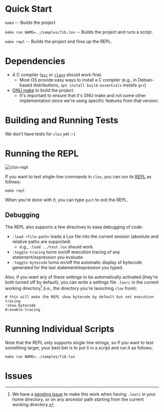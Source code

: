# Quick Start
`make` -- Builds the project

`make run NAME=../samples/fib.lox` -- Builds the project and runs a script.

`make repl` -- Builds the project and fires up the REPL.

# Dependencies
+ A C compiler ([`gcc`]() or [`clang`]() should work fine)
   + Most OS provide easy ways to install a C compiler (e.g., in Debian-based distributions, `apt install build-essentials` installs `gcc`)
+ [GNU make](https://www.gnu.org/software/make/) to build the project. 
   + It's important to ensure that it's GNU make and not some other implementation since we're using specific features from that version. 

# Building and Running Tests
We don't have tests for `clox` yet :-(

# Running the REPL
![clox-repl](https://user-images.githubusercontent.com/442314/197453260-86f8d97d-0556-4f02-af69-d6103790916c.png)

If you want to test single-line commands in `clox`, you can run its [REPL](https://en.wikipedia.org/wiki/Read%E2%80%93eval%E2%80%93print_loop) as follows:

`make repl`

When you're done with it, you can type `quit` to exit the REPL.

## Debugging
The REPL also supports a few directives to ease debugging of code:

+ `:load <file-path>` loads a Lox file into the current session (absolute and relative paths are supported)
   + e.g., `:load ../test.lox` should work.
+ `:toggle-tracing` turns on/off execution tracing of any statement/expression you evaluate
+ `:toggle-bytecode` turns on/off the automatic display of bytecode generated for the last statement/expression you typed.

Also, if you want any of these settings to be automatically activated (they're both turned off by default), you can write a settings file `.loxrc` in the current working directory[^loxrc] (i.e., the directory you're launching `clox` from):

```
# this will make the REPL show bytecode by default but not execution tracing
:show-bytecode
#:enable-tracing
```

# Running Individual Scripts
Note that the REPL only supports single-line strings, so if you want to test something larger, your best bet is to put it in a script and run it as follows:

`make run NAME=../samples/fib.lox` 

# Issues

[^loxrc]: We have a [pending issue](https://github.com/zxul767/lox/issues/13) to make this work when having `.loxrc` in your home directory, or on any ancestor path starting from the current working directory.
